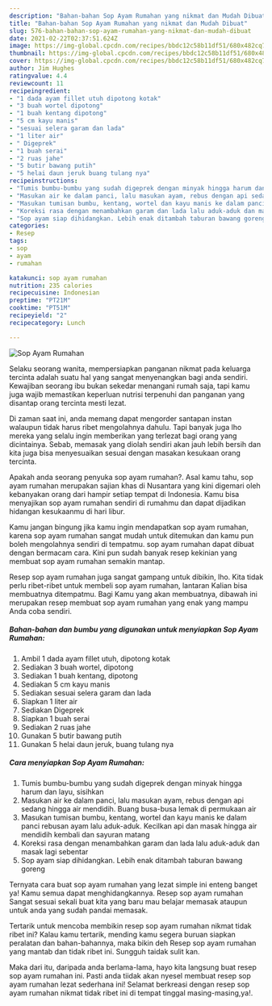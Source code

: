 ```yaml
---
description: "Bahan-bahan Sop Ayam Rumahan yang nikmat dan Mudah Dibuat"
title: "Bahan-bahan Sop Ayam Rumahan yang nikmat dan Mudah Dibuat"
slug: 576-bahan-bahan-sop-ayam-rumahan-yang-nikmat-dan-mudah-dibuat
date: 2021-02-22T02:37:51.624Z
image: https://img-global.cpcdn.com/recipes/bbdc12c58b11df51/680x482cq70/sop-ayam-rumahan-foto-resep-utama.jpg
thumbnail: https://img-global.cpcdn.com/recipes/bbdc12c58b11df51/680x482cq70/sop-ayam-rumahan-foto-resep-utama.jpg
cover: https://img-global.cpcdn.com/recipes/bbdc12c58b11df51/680x482cq70/sop-ayam-rumahan-foto-resep-utama.jpg
author: Jim Hughes
ratingvalue: 4.4
reviewcount: 11
recipeingredient:
- "1 dada ayam fillet utuh dipotong kotak"
- "3 buah wortel dipotong"
- "1 buah kentang dipotong"
- "5 cm kayu manis"
- "sesuai selera garam dan lada"
- "1 liter air"
- " Digeprek"
- "1 buah serai"
- "2 ruas jahe"
- "5 butir bawang putih"
- "5 helai daun jeruk buang tulang nya"
recipeinstructions:
- "Tumis bumbu-bumbu yang sudah digeprek dengan minyak hingga harum dan layu, sisihkan"
- "Masukan air ke dalam panci, lalu masukan ayam, rebus dengan api sedang hingga air mendidih. Buang busa-busa lemak di permukaan air"
- "Masukan tumisan bumbu, kentang, wortel dan kayu manis ke dalam panci rebusan ayam lalu aduk-aduk. Kecilkan api dan masak hingga air mendidih kembali dan sayuran matang"
- "Koreksi rasa dengan menambahkan garam dan lada lalu aduk-aduk dan masak lagi sebentar"
- "Sop ayam siap dihidangkan. Lebih enak ditambah taburan bawang goreng"
categories:
- Resep
tags:
- sop
- ayam
- rumahan

katakunci: sop ayam rumahan 
nutrition: 235 calories
recipecuisine: Indonesian
preptime: "PT21M"
cooktime: "PT51M"
recipeyield: "2"
recipecategory: Lunch

---
```



![Sop Ayam Rumahan](https://img-global.cpcdn.com/recipes/bbdc12c58b11df51/680x482cq70/sop-ayam-rumahan-foto-resep-utama.jpg)

Selaku seorang wanita, mempersiapkan panganan nikmat pada keluarga tercinta adalah suatu hal yang sangat menyenangkan bagi anda sendiri. Kewajiban seorang ibu bukan sekedar menangani rumah saja, tapi kamu juga wajib memastikan keperluan nutrisi terpenuhi dan panganan yang disantap orang tercinta mesti lezat.

Di zaman  saat ini, anda memang dapat mengorder santapan instan walaupun tidak harus ribet mengolahnya dahulu. Tapi banyak juga lho mereka yang selalu ingin memberikan yang terlezat bagi orang yang dicintainya. Sebab, memasak yang diolah sendiri akan jauh lebih bersih dan kita juga bisa menyesuaikan sesuai dengan masakan kesukaan orang tercinta. 



Apakah anda seorang penyuka sop ayam rumahan?. Asal kamu tahu, sop ayam rumahan merupakan sajian khas di Nusantara yang kini digemari oleh kebanyakan orang dari hampir setiap tempat di Indonesia. Kamu bisa menyajikan sop ayam rumahan sendiri di rumahmu dan dapat dijadikan hidangan kesukaanmu di hari libur.

Kamu jangan bingung jika kamu ingin mendapatkan sop ayam rumahan, karena sop ayam rumahan sangat mudah untuk ditemukan dan kamu pun boleh mengolahnya sendiri di tempatmu. sop ayam rumahan dapat dibuat dengan bermacam cara. Kini pun sudah banyak resep kekinian yang membuat sop ayam rumahan semakin mantap.

Resep sop ayam rumahan juga sangat gampang untuk dibikin, lho. Kita tidak perlu ribet-ribet untuk membeli sop ayam rumahan, lantaran Kalian bisa membuatnya ditempatmu. Bagi Kamu yang akan membuatnya, dibawah ini merupakan resep membuat sop ayam rumahan yang enak yang mampu Anda coba sendiri.

<!--inarticleads1-->

##### Bahan-bahan dan bumbu yang digunakan untuk menyiapkan Sop Ayam Rumahan:

1. Ambil 1 dada ayam fillet utuh, dipotong kotak
1. Sediakan 3 buah wortel, dipotong
1. Sediakan 1 buah kentang, dipotong
1. Sediakan 5 cm kayu manis
1. Sediakan sesuai selera garam dan lada
1. Siapkan 1 liter air
1. Sediakan  Digeprek
1. Siapkan 1 buah serai
1. Sediakan 2 ruas jahe
1. Gunakan 5 butir bawang putih
1. Gunakan 5 helai daun jeruk, buang tulang nya




<!--inarticleads2-->

##### Cara menyiapkan Sop Ayam Rumahan:

1. Tumis bumbu-bumbu yang sudah digeprek dengan minyak hingga harum dan layu, sisihkan
1. Masukan air ke dalam panci, lalu masukan ayam, rebus dengan api sedang hingga air mendidih. Buang busa-busa lemak di permukaan air
1. Masukan tumisan bumbu, kentang, wortel dan kayu manis ke dalam panci rebusan ayam lalu aduk-aduk. Kecilkan api dan masak hingga air mendidih kembali dan sayuran matang
1. Koreksi rasa dengan menambahkan garam dan lada lalu aduk-aduk dan masak lagi sebentar
1. Sop ayam siap dihidangkan. Lebih enak ditambah taburan bawang goreng




Ternyata cara buat sop ayam rumahan yang lezat simple ini enteng banget ya! Kamu semua dapat menghidangkannya. Resep sop ayam rumahan Sangat sesuai sekali buat kita yang baru mau belajar memasak ataupun untuk anda yang sudah pandai memasak.

Tertarik untuk mencoba membikin resep sop ayam rumahan nikmat tidak ribet ini? Kalau kamu tertarik, mending kamu segera buruan siapkan peralatan dan bahan-bahannya, maka bikin deh Resep sop ayam rumahan yang mantab dan tidak ribet ini. Sungguh taidak sulit kan. 

Maka dari itu, daripada anda berlama-lama, hayo kita langsung buat resep sop ayam rumahan ini. Pasti anda tiidak akan nyesel membuat resep sop ayam rumahan lezat sederhana ini! Selamat berkreasi dengan resep sop ayam rumahan nikmat tidak ribet ini di tempat tinggal masing-masing,ya!.

